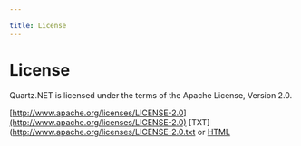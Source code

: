 ```yaml
---

title: License
---
```


# License

Quartz.NET is licensed under the terms of the Apache License, Version 2.0.

[http://www.apache.org/licenses/LICENSE-2.0](http://www.apache.org/licenses/LICENSE-2.0)
[TXT](http://www.apache.org/licenses/LICENSE-2.0.txt or [HTML](http://www.apache.org/licenses/LICENSE-2.0.html)
